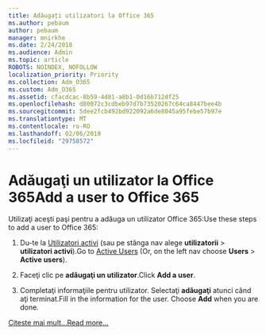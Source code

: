 ```yaml
---
title: Adăugați utilizatori la Office 365
ms.author: pebaum
author: pebaum
manager: mnirkhe
ms.date: 2/24/2018
ms.audience: Admin
ms.topic: article
ROBOTS: NOINDEX, NOFOLLOW
localization_priority: Priority
ms.collection: Adm_O365
ms.custom: Adm_O365
ms.assetid: cfacdcac-8b59-4d81-a8b1-0d16b712df25
ms.openlocfilehash: d80072c3cdbeb97d7b73520267c64ca8447bee4b
ms.sourcegitcommit: 5dee2fcb492bd922092a6de8045a95febe57b97e
ms.translationtype: MT
ms.contentlocale: ro-RO
ms.lasthandoff: 02/06/2019
ms.locfileid: "29758572"
---
```

# <a name="add-a-user-to-office-365"></a><span data-ttu-id="7e45a-102">Adăugaţi un utilizator la Office 365</span><span class="sxs-lookup"><span data-stu-id="7e45a-102">Add a user to Office 365</span></span>

<span data-ttu-id="7e45a-103">Utilizaţi aceşti paşi pentru a adăuga un utilizator Office 365:</span><span class="sxs-lookup"><span data-stu-id="7e45a-103">Use these steps to add a user to Office 365:</span></span>
  
1. <span data-ttu-id="7e45a-104">Du-te la [Utilizatori activi](https://admin.microsoft.com/Adminportal/Home?source=applauncher#/users) (sau pe stânga nav alege **utilizatorii** \> **utilizatori activi**).</span><span class="sxs-lookup"><span data-stu-id="7e45a-104">Go to [Active Users](https://admin.microsoft.com/Adminportal/Home?source=applauncher#/users) (Or, on the left nav choose **Users** \> **Active users**).</span></span>
    
2. <span data-ttu-id="7e45a-105">Faceţi clic pe **adăugaţi un utilizator**.</span><span class="sxs-lookup"><span data-stu-id="7e45a-105">Click **Add a user**.</span></span>
    
3. <span data-ttu-id="7e45a-p101">Completaţi informaţiile pentru utilizator. Selectaţi **adăugaţi** atunci când aţi terminat.</span><span class="sxs-lookup"><span data-stu-id="7e45a-p101">Fill in the information for the user. Choose **Add** when you are done.</span></span> 
    
[<span data-ttu-id="7e45a-108">Citeste mai mult...</span><span class="sxs-lookup"><span data-stu-id="7e45a-108">Read more...</span></span>](https://support.office.com/article/1970f7d6-03b5-442f-b385-5880b9c256ec)
  

